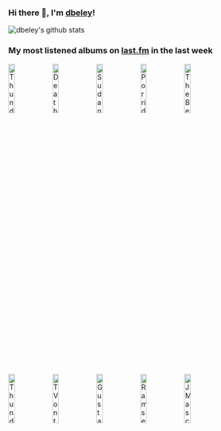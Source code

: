 ### Hi there 👋, I'm [dbeley](https://dbeley.ovh/en)!

![dbeley's github stats](https://github-readme-stats.vercel.app/api?username=dbeley)

### My most listened albums on [last.fm](https://www.last.fm/user/d_beley) in the last week

[<img src='https://lastfm.freetls.fastly.net/i/u/300x300/17311ac4702bbc6245e9ee2958630c8f.jpg' width='16%' height='16%' alt='Thundercat - Drunk'>](https://www.last.fm/music/thundercat/drunk)&nbsp;
[<img src='https://lastfm.freetls.fastly.net/i/u/300x300/3c9e7fdb97214aefca5a964c6c1240dc.jpg' width='16%' height='16%' alt='Death Grips - The Powers That B'>](https://www.last.fm/music/death%2bgrips/the%2bpowers%2bthat%2bb)&nbsp;
[<img src='https://lastfm.freetls.fastly.net/i/u/300x300/617adca361fc1e60f4150601a421fd31.jpg' width='16%' height='16%' alt='Sudan Archives - Natural Brown Prom Queen'>](https://www.last.fm/music/sudan%2barchives/natural%2bbrown%2bprom%2bqueen)&nbsp;
[<img src='https://lastfm.freetls.fastly.net/i/u/300x300/9ebb8691935ac26197e439251463ce14.jpg' width='16%' height='16%' alt='Porridge Radio - Every Bad (Expanded Edition)'>](https://www.last.fm/music/porridge%2bradio/every%2bbad%2b%2528expanded%2bedition%2529)&nbsp;
[<img src='https://lastfm.freetls.fastly.net/i/u/300x300/5efd3a722587f3bf448160c7cfb4c625.jpg' width='16%' height='16%' alt='The Beths - EXPERT IN A DYING FIELD'>](https://www.last.fm/music/the%2bbeths/expert%2bin%2ba%2bdying%2bfield)&nbsp;
<br>
[<img src='https://lastfm.freetls.fastly.net/i/u/300x300/a6b1ec6724b24a3892a0f27311f272e7.png' width='16%' height='16%' alt='Thundercat - Apocalypse'>](https://www.last.fm/music/thundercat/apocalypse)&nbsp;
[<img src='https://lastfm.freetls.fastly.net/i/u/300x300/db087930279745f387dd0f892b7d6a07.png' width='16%' height='16%' alt='TV on the Radio - Dear Science'>](https://www.last.fm/music/tv%2bon%2bthe%2bradio/dear%2bscience)&nbsp;
[<img src='https://lastfm.freetls.fastly.net/i/u/300x300/b9e3f62f82e8961e034052b7dc0e8bf1.png' width='16%' height='16%' alt='Gustavo Cerati - Bocanada'>](https://www.last.fm/music/gustavo%2bcerati/bocanada)&nbsp;
[<img src='https://lastfm.freetls.fastly.net/i/u/300x300/fe02ba2861abbfbf742796635bd6030f.jpg' width='16%' height='16%' alt='Ramsey Lewis - Mother Natures Son'>](https://www.last.fm/music/ramsey%2blewis/mother%2bnature%2527s%2bson)&nbsp;
[<img src='https://lastfm.freetls.fastly.net/i/u/300x300/af025490ffec4ca19e8305ea5459e794.png' width='16%' height='16%' alt='J Mascis - Several Shades of Why'>](https://www.last.fm/music/j%2bmascis/several%2bshades%2bof%2bwhy)&nbsp;
<br>
